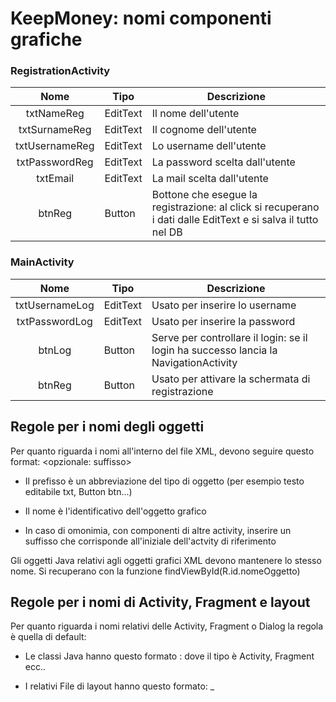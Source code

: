 # KeepMoney: nomi componenti grafiche

### RegistrationActivity

| **Nome**       | Tipo     | **Descrizione**                                                                                              |
|:--------------:| -------- | ------------------------------------------------------------------------------------------------------------ |
| txtNameReg     | EditText | Il nome dell'utente                                                                                          |
| txtSurnameReg  | EditText | Il cognome dell'utente                                                                                       |
| txtUsernameReg | EditText | Lo username dell'utente                                                                                      |
| txtPasswordReg | EditText | La password scelta dall'utente                                                                               |
| txtEmail       | EditText | La mail scelta dall'utente                                                                                   |
| btnReg         | Button   | Bottone che esegue la registrazione: al click si recuperano i dati dalle EditText e si salva il tutto nel DB |

### MainActivity

| **Nome**       | Tipo     | **Descrizione**                                                                      |
|:--------------:| -------- | ------------------------------------------------------------------------------------ |
| txtUsernameLog | EditText | Usato per inserire lo username                                                       |
| txtPasswordLog | EditText | Usato per inserire la password                                                       |
| btnLog         | Button   | Serve per controllare il login: se il login ha successo lancia la NavigationActivity |
| btnReg         | Button   | Usato per attivare la schermata di registrazione                                     |

## Regole per i nomi degli oggetti

Per quanto riguarda i nomi all'interno del file XML, devono seguire questo format: <prefisso>  <nome>  <opzionale: suffisso>

- Il prefisso è un abbreviazione del tipo di oggetto  (per esempio testo editabile txt, Button btn...)

- Il nome è l'identificativo dell'oggetto grafico

- In caso di omonimia, con componenti di altre activity, inserire un suffisso che corrisponde all'iniziale dell'actvity di riferimento

Gli oggetti Java relativi agli oggetti grafici XML devono mantenere lo stesso nome. Si recuperano con la funzione findViewById(R.id.nomeOggetto)

## Regole per i nomi di Activity, Fragment e layout

Per quanto riguarda i nomi relativi delle Activity, Fragment o Dialog la regola è quella di default: 

- Le classi Java hanno questo formato <Tipo> <Nome>: dove il tipo è Activity, Fragment ecc..

- I relativi File di layout hanno questo formato: <Nome>_<tipo>


